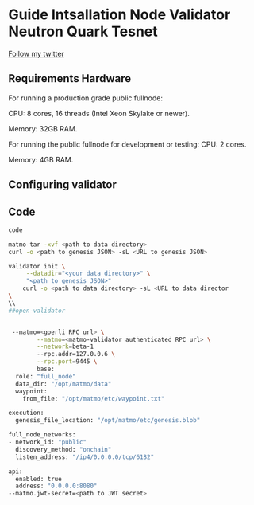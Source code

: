 
# Guide Intsallation Node Validator Neutron Quark Tesnet

<p style="font-size:14px" align="left">
<a href="https://twitter.com/Ucillny2" target="_blank">Follow my twitter</a>
</p>


## Requirements Hardware

For running a production grade public fullnode:

CPU: 8 cores, 16 threads (Intel Xeon Skylake or newer).

Memory: 32GB RAM.

For running the public fullnode for development or testing:
CPU: 2 cores.

Memory: 4GB RAM.

## Configuring validator

## Code 
```bash
code

matmo tar -xvf <path to data directory>
curl -o <path to genesis JSON> -sL <URL to genesis JSON>

validator init \
	 --datadir="<your data directory>" \
	 "<path to genesis JSON>"
	curl -o <path to data directory> -sL <URL to data director
\
\\
##open-validator


 --matmo=<goerli RPC url> \
        --matmo=<matmo-validator authenticated RPC url> \
        --network=beta-1
        --rpc.addr=127.0.0.6 \
        --rpc.port=9445 \
        base:
  role: "full_node"
  data_dir: "/opt/matmo/data"
  waypoint:
    from_file: "/opt/matmo/etc/waypoint.txt"

execution:
  genesis_file_location: "/opt/matmo/etc/genesis.blob"

full_node_networks:
- network_id: "public"
  discovery_method: "onchain"
  listen_address: "/ip4/0.0.0.0/tcp/6182"

api:
  enabled: true
  address: "0.0.0.0:8080"
--matmo.jwt-secret=<path to JWT secret>
```
